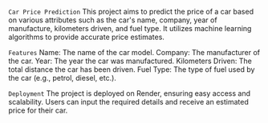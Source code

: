 `Car Price Prediction`
This project aims to predict the price of a car based on various attributes such as the car's name, company, year of manufacture, kilometers driven, and fuel type. It utilizes machine learning algorithms to provide accurate price estimates.

```Features```
Name: The name of the car model.
Company: The manufacturer of the car.
Year: The year the car was manufactured.
Kilometers Driven: The total distance the car has been driven.
Fuel Type: The type of fuel used by the car (e.g., petrol, diesel, etc.).

```Deployment```
The project is deployed on Render, ensuring easy access and scalability. Users can input the required details and receive an estimated price for their car.
